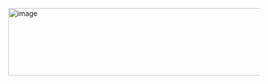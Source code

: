 <img width="714" height="136" alt="image" src="https://github.com/user-attachments/assets/b5577af1-34d3-4c7a-ac86-5a82a1686a2a" />  


